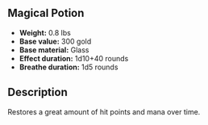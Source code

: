## Magical Potion

- **Weight:** 0.8 lbs
- **Base value:** 300 gold
- **Base material:** Glass
- **Effect duration:** 1d10+40 rounds
- **Breathe duration:** 1d5 rounds

## Description

Restores a great amount of hit points and mana over time.
